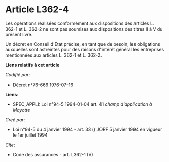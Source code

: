 # Article L362-4

Les opérations réalisées conformément aux dispositions des articles L. 362-1 et L. 362-2 ne sont pas soumises aux
dispositions des titres II à V du présent livre. 

Un décret en Conseil d'Etat précise, en tant que de besoin, les obligations auxquelles sont astreintes pour des raisons
d'intérêt général les entreprises mentionnées aux articles L. 362-1 et L. 362-2.

**Liens relatifs à cet article**

_Codifié par_:

  - Décret n°76-666 1976-07-16

**Liens**:

  - SPEC_APPLI: Loi n°94-5 1994-01-04 art. 41 *champ d'application à Mayotte*

_Créé par_:

  - Loi n°94-5 du 4 janvier 1994 - art. 33 () JORF 5 janvier 1994 en vigueur le 1er juillet 1994

_Cite_:

  - Code des assurances - art. L362-1 (V)

